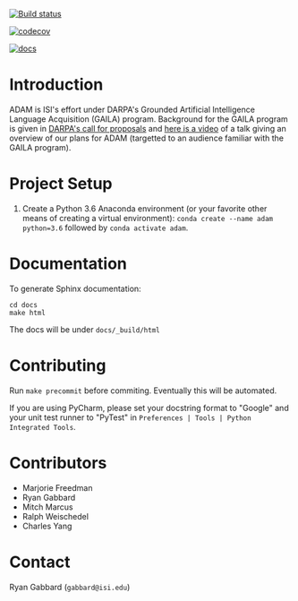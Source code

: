 
[![Build status](https://travis-ci.com/isi-vista/adam.svg?branch=master)](https://travis-ci.com/isi-vista/adam.svg?branch=master)

[![codecov](https://codecov.io/gh/isi-vista/adam/branch/master/graph/badge.svg)](https://codecov.io/gh/isi-vista/adam)

[![docs](https://readthedocs.org/projects/docs/badge/?version=latest)](https://readthedocs.org/projects/docs/badge/?version=latest)

# Introduction

ADAM is ISI's effort under DARPA's Grounded Artificial Intelligence Language Acquisition (GAILA) program.  Background for the GAILA program is given in [DARPA's call for proposals](https://www.fbo.gov/utils/view?id=b084633eb2501d60932bb77bf5ffb192) and [here is a video](https://youtu.be/xGsIKHKqKdw) of a talk giving an overview of our plans for ADAM (targetted to an audience familiar with the GAILA program).

# Project Setup

1. Create a Python 3.6 Anaconda environment (or your favorite other means of creating a virtual environment): `conda create --name adam python=3.6` followed by `conda activate adam`.

# Documentation

To generate Sphinx documentation:
```
cd docs
make html
```

The docs will be under `docs/_build/html`

# Contributing

Run `make precommit` before commiting.  Eventually this will be automated.

If you are using PyCharm, please set your docstring format to "Google" and your unit test runner to "PyTest" in
`Preferences | Tools | Python Integrated Tools`.

# Contributors

* Marjorie Freedman
* Ryan Gabbard
* Mitch Marcus
* Ralph Weischedel
* Charles Yang

# Contact

Ryan Gabbard (`gabbard@isi.edu`)
